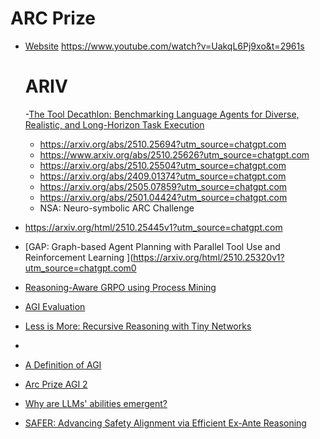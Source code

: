 # ARC Prize
- [Website](https://arcprize.org/guide)
  https://www.youtube.com/watch?v=UakqL6Pj9xo&t=2961s

  # ARIV
  -[The Tool Decathlon: Benchmarking Language Agents for Diverse, Realistic, and Long-Horizon Task Execution](https://arxiv.org/abs/2510.25726?utm_source=chatgpt.com)
  - https://arxiv.org/abs/2510.25694?utm_source=chatgpt.com
  - https://www.arxiv.org/abs/2510.25626?utm_source=chatgpt.com
  - https://arxiv.org/abs/2510.25504?utm_source=chatgpt.com
  - https://arxiv.org/abs/2409.01374?utm_source=chatgpt.com
  - https://arxiv.org/abs/2505.07859?utm_source=chatgpt.com
  - https://arxiv.org/abs/2501.04424?utm_source=chatgpt.com
  - NSA: Neuro-symbolic ARC Challenge
- https://arxiv.org/html/2510.25445v1?utm_source=chatgpt.com
- [GAP: Graph-based Agent Planning with Parallel Tool Use and Reinforcement Learning
](https://arxiv.org/html/2510.25320v1?utm_source=chatgpt.com0
- [Reasoning-Aware GRPO using Process Mining
](https://arxiv.org/html/2510.25065v1?utm_source=chatgpt.com)
- [AGI Evaluation](https://arxiv.org/abs/2505.10653)
- [Less is More: Recursive Reasoning with Tiny Networks
](https://arxiv.org/html/2510.04871v1)
- 
- [A Definition of AGI](https://arxiv.org/html/2510.18212v1)
- [Arc Prize AGI 2](https://arxiv.org/html/2505.11831v1)
- [Why are LLMs' abilities emergent?
](https://arxiv.org/abs/2508.04401)

- [SAFER: Advancing Safety Alignment via Efficient Ex-Ante Reasoning
](https://arxiv.org/html/2504.02725v2)
